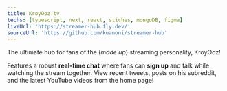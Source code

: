 ```yaml
---
title: KroyOoz.tv
techs: [typescript, next, react, stiches, mongoDB, figma]
liveUrl: 'https://streamer-hub.fly.dev/'
sourceUrl: 'https://github.com/kuanoni/streamer-hub'
---
```


The ultimate hub for fans of the (_made up_) streaming personality, KroyOoz!

Features a robust **real-time chat** where fans can **sign up** and talk while watching the stream together. View recent tweets, posts on his subreddit, and the latest YouTube videos from the home page!
